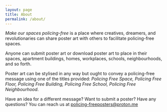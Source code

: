 ```yaml
---
layout: page
title: About
permalink: /about/
---
```


*Make our spaces policing-free* is a place where creatives, dreamers, and revolutionaries can share poster art with others to facilitate policing-free spaces. 

Anyone can submit poster art or download poster art to place in their spaces, apartment buildings, homes, workplaces, schools, neighbourhoods, and so forth.

Poster art can be stylised in any way but ought to convey a policing-free message using one of the titles provided: *Policing Free Space, Policing Free Floor, Policing Free Building, Policing Free School, Policing Free Neighbourhood*. 

Have an idea for a different message? Want to submit a poster? Have any questions? You can reach us at policing-freeposters@proton.me 
